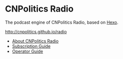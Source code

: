 # CNPolitics Radio

The podcast engine of CNPolitics Radio, based on [Hexo](https://hexo.io).

<http://cnpolitics.github.io/radio>

- [About CNPolitics Radio](https://github.com/cnpolitics/radio/wiki)
- [Subscription Guide](https://github.com/cnpolitics/radio/wiki/subscription-guide)
- [Operator Guide](https://github.com/cnpolitics/radio/wiki/operator-guide)

<!--
### Feeds
- CNPolitics (政见合集): <http://cnpolitics.github.io/radio/feed.xml>
- Meme (政正有词)：<http://cnpolitics.github.io/radio/meme/feed.xml>
- Read (政好读书): <http://cnpolitics.github.io/radio/read/feed.xml>
- Pub (政记干货大排档): <http://cnpolitics.github.io/radio/pub/feed.xml>
- Scholar (讲座 & 访谈): <http://cnpolitics.github.io/radio/scholar/feed.xml>
- Talk (政常说话): <http://cnpolitics.github.io/radio/talk/feed.xml>

### Covers
- Meme (政正有词): [1400-px](http://cnpolitics.github.io/radio/assets/cover/meme-cover1400-v1.0.jpg) / [3000-px](http://cnpolitics.github.io/radio/assets/cover/meme-cover3000-v1.0.jpg)
- Read (政好读书): [1400-px](http://cnpolitics.github.io/radio/assets/cover/read-cover1400-v1.0.jpg) / [3000-px](http://cnpolitics.github.io/radio/assets/cover/read-cover3000-v1.0.jpg)
- Pub (政记干货大排档): [1400-px](http://cnpolitics.github.io/radio/assets/cover/pub-cover1400-v1.0.jpg) / [3000-px](http://cnpolitics.github.io/radio/assets/cover/pub-cover3000-v1.0.jpg)
- Scholar (讲座 & 访谈): [1400-px](http://cnpolitics.github.io/radio/assets/cover/scholar-cover1400-v1.0.jpg) / [3000-px](http://cnpolitics.github.io/radio/assets/cover/scholar-cover3000-v1.0.jpg)
- Talk (政常说话): [1400-px](http://cnpolitics.github.io/radio/assets/cover/talk-cover1400-v1.0.jpg) / [3000-px](http://cnpolitics.github.io/radio/assets/cover/talk-cover3000-v1.0.jpg)

* * *

### 订阅方法
在通用播客客户端内添加 feed 地址（例如 `http://cnpolitics.github.io/radio/feed.xml`）或搜索播客名称，即可订阅。另有以下快捷通道，可供便利之用：

- 政见合集：[iTunes](https://geo.itunes.apple.com/cn/podcast/zheng-jian-he-ji/id1115782230?mt=2) / [Overcast](https://overcast.fm/itunes1115782230) / [Pocket Casts](http://pca.st/n1AY)
- 政见｜政正有词：[iTunes](https://geo.itunes.apple.com/cn/podcast/zheng-jian-zheng-zheng-you-ci/id1115783828?mt=2) / [Overcast](https://overcast.fm/itunes1115783828) / [Pocket Casts](http://pca.st/xtHc)
- 政见｜政好读书：[iTunes](https://geo.itunes.apple.com/cn/podcast/zheng-jian-zheng-hao-du-shu/id1115780911?mt=2) / [Overcast](https://overcast.fm/itunes1115780911) / [Pocket Casts](http://pca.st/R26w)
- 政见｜政记干货大排档：[iTunes](https://geo.itunes.apple.com/cn/podcast/zheng-jian-zheng-ji-gan-huo/id1115780914?mt=2) / [Overcast](https://overcast.fm/itunes1115780914) / [Pocket Casts](http://pca.st/E5BU)
- 政见｜讲座 & 访谈：[iTunes](https://geo.itunes.apple.com/cn/podcast/zheng-jian-jiang-zuo-fang-tan/id1115782232?mt=2) / [Overcast](https://overcast.fm/itunes1115782232) / [Pocket Casts](http://pca.st/9kBY)
- 政见｜政常说话：[iTunes](https://geo.itunes.apple.com/cn/podcast/zheng-jian-zheng-chang-shuo/id1115783826?mt=2) / [Overcast](https://overcast.fm/itunes1115783826) / [Pocket Casts](http://pca.st/LLJJ)
-->

<!--
##### 政见合集
- Feed: `http://cnpolitics.github.io/radio/feed.xml`
- iTunes: <https://geo.itunes.apple.com/cn/podcast/zheng-jian-he-ji/id1115782230?mt=2>
- Overcast: <https://overcast.fm/itunes1115782230>
- Pocket Casts: <http://pca.st/n1AY>

##### 政见｜政正有词
- Feed: `http://cnpolitics.github.io/radio/meme/feed.xml`
- iTunes: <https://geo.itunes.apple.com/cn/podcast/zheng-jian-zheng-zheng-you-ci/id1115783828?mt=2>
- Overcast: <https://overcast.fm/itunes1115783828>
- Pocket Casts: <http://pca.st/xtHc>

##### 政见｜政好读书
- Feed: `http://cnpolitics.github.io/radio/read/feed.xml`
- iTunes: <https://geo.itunes.apple.com/cn/podcast/zheng-jian-zheng-hao-du-shu/id1115780911?mt=2>
- Overcast: <https://overcast.fm/itunes1115780911>
- Pocket Casts: <http://pca.st/R26w>

##### 政见｜政记干货大排档
- Feed: `http://cnpolitics.github.io/radio/pub/feed.xml`
- iTunes: <https://geo.itunes.apple.com/cn/podcast/zheng-jian-zheng-ji-gan-huo/id1115780914?mt=2>
- Overcast: <https://overcast.fm/itunes1115780914>
- Pocket Casts: <http://pca.st/E5BU>

##### 政见｜讲座 & 访谈
- Feed: `http://cnpolitics.github.io/radio/scholar/feed.xml`
- iTunes: <https://geo.itunes.apple.com/cn/podcast/zheng-jian-jiang-zuo-fang-tan/id1115782232?mt=2>
- Overcast: <https://overcast.fm/itunes1115782232>
- Pocket Casts: <http://pca.st/9kBY>

##### 政见｜政常说话
- Feed: `http://cnpolitics.github.io/radio/talk/feed.xml`
- iTunes: <https://geo.itunes.apple.com/cn/podcast/zheng-jian-zheng-chang-shuo/id1115783826?mt=2>
- Overcast: <https://overcast.fm/itunes1115783826>
- Pocket Casts: <http://pca.st/LLJJ>
-->

<!--
### 通用播客客户端
Apple 出品的 [Podcasts][podcasts]（播客），以及 [Castro][castro]、[Overcast][overcast] 是 iOS 平台常见的播客客户端。Android 用户可在各家应用市场搜索并免费获取 [AntennaPod][antennapod]。[Pocket Casts][pocketcasts] 则广泛地支持了三大移动操作系统。

[podcasts]: https://itunes.apple.com/app/podcasts/id525463029
[castro]: http://castro.fm/
[overcast]: https://overcast.fm/
[antennapod]: http://antennapod.org/
[pocketcasts]: http://www.shiftyjelly.com/pocketcasts
-->
